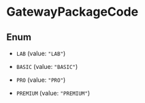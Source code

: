 

# GatewayPackageCode

## Enum


* `LAB` (value: `"LAB"`)

* `BASIC` (value: `"BASIC"`)

* `PRO` (value: `"PRO"`)

* `PREMIUM` (value: `"PREMIUM"`)



